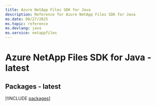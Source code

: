 ```yaml
---
title: Azure NetApp Files SDK for Java
description: Reference for Azure NetApp Files SDK for Java
ms.date: 08/27/2025
ms.topic: reference
ms.devlang: java
ms.service: netappfiles
---
```

# Azure NetApp Files SDK for Java - latest
## Packages - latest
[!INCLUDE [packages](netapp-files-index.md)]